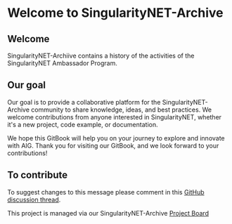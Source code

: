 # Welcome to SingularityNET-Archive

## Welcome

SingularityNET-Archiive contains a history of the activities of the SingularityNET Ambassador Program.&#x20;

## Our goal

Our goal is to provide a collaborative platform for the SingularityNET-Archive community to share knowledge, ideas, and best practices. We welcome contributions from anyone interested in SingularityNET, whether it's a new project, code example, or documentation.

We hope this GitBook will help you on your journey to explore and innovate with AIG. Thank you for visiting our GitBook, and we look forward to your contributions!

## To contribute

To suggest changes to this message please comment in this [GitHub discussion thread](https://github.com/orgs/SingularityNET-Archive/discussions/2#discussion-5052599).

This project is managed via our SingularityNET-Archive [Project Board](https://github.com/orgs/SingularityNET-Archive/projects/1/views/1)
